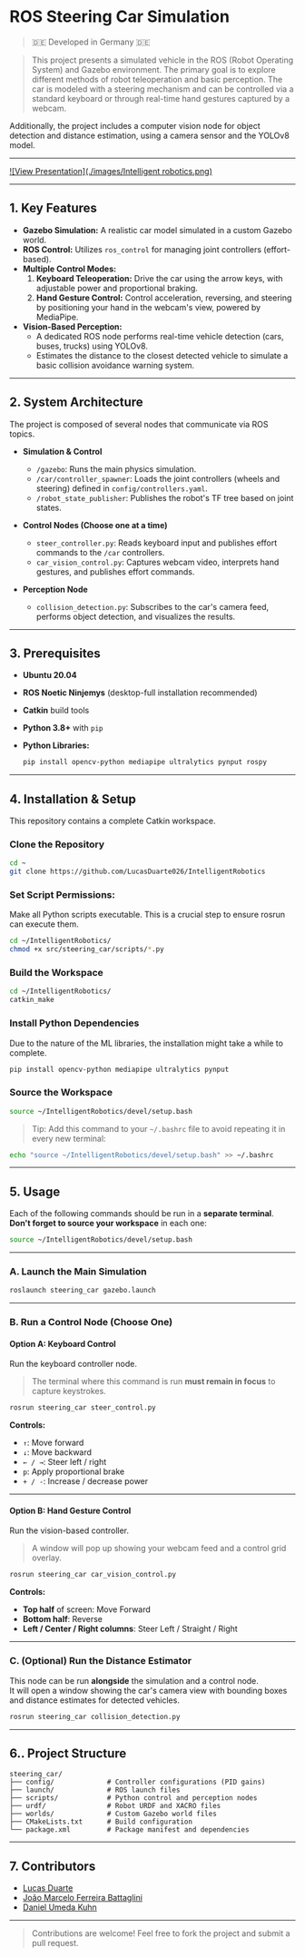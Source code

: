 #  ROS Steering Car Simulation 
> 🇩🇪 Developed in Germany  🇩🇪
>

>  This project presents a simulated vehicle in the ROS (Robot Operating System) and Gazebo environment. The primary goal is to explore different methods of robot teleoperation and basic perception. The car is modeled with a steering mechanism and can be controlled via a standard keyboard or through real-time hand gestures captured by a webcam.

Additionally, the project includes a computer vision node for object detection and distance estimation, using a camera sensor and the YOLOv8 model.

---

[![View Presentation](./images/Intelligent robotics.png)](https://docs.google.com/presentation/d/1IHDHYxDd89AFd3SCArOyJhQk58Bnfq_PZfDISJFwkpo/embed)



---
## 1. Key Features

- **Gazebo Simulation:** A realistic car model simulated in a custom Gazebo world.  
- **ROS Control:** Utilizes `ros_control` for managing joint controllers (effort-based).  
- **Multiple Control Modes:**
  1. **Keyboard Teleoperation:** Drive the car using the arrow keys, with adjustable power and proportional braking.
  2. **Hand Gesture Control:** Control acceleration, reversing, and steering by positioning your hand in the webcam's view, powered by MediaPipe.
- **Vision-Based Perception:**
  - A dedicated ROS node performs real-time vehicle detection (cars, buses, trucks) using YOLOv8.
  - Estimates the distance to the closest detected vehicle to simulate a basic collision avoidance warning system.

---

## 2. System Architecture

The project is composed of several nodes that communicate via ROS topics.

- **Simulation & Control**
  - `/gazebo`: Runs the main physics simulation.
  - `/car/controller_spawner`: Loads the joint controllers (wheels and steering) defined in `config/controllers.yaml`.
  - `/robot_state_publisher`: Publishes the robot's TF tree based on joint states.

- **Control Nodes (Choose one at a time)**
  - `steer_controller.py`: Reads keyboard input and publishes effort commands to the `/car` controllers.
  - `car_vision_control.py`: Captures webcam video, interprets hand gestures, and publishes effort commands.

- **Perception Node**
  - `collision_detection.py`: Subscribes to the car's camera feed, performs object detection, and visualizes the results.

---

## 3. Prerequisites

- **Ubuntu 20.04**  
- **ROS Noetic Ninjemys** (desktop-full installation recommended)  
- **Catkin** build tools  
- **Python 3.8+** with `pip`  
- **Python Libraries:**

    ```bash
    pip install opencv-python mediapipe ultralytics pynput rospy
    ```

---

## 4. Installation & Setup

This repository contains a complete Catkin workspace.

### Clone the Repository

```bash
cd ~
git clone https://github.com/LucasDuarte026/IntelligentRobotics
```


### Set Script Permissions:
Make all Python scripts executable. This is a crucial step to ensure rosrun can execute them.
```bash
cd ~/IntelligentRobotics/
chmod +x src/steering_car/scripts/*.py
```

### Build the Workspace

```bash
cd ~/IntelligentRobotics/
catkin_make
```

### Install Python Dependencies
Due to the nature of the ML libraries, the installation might take a while to complete.

```bash
pip install opencv-python mediapipe ultralytics pynput
```

### Source the Workspace

```bash
source ~/IntelligentRobotics/devel/setup.bash
```

> Tip: Add this command to your `~/.bashrc` file to avoid repeating it in every new terminal:

```bash
echo "source ~/IntelligentRobotics/devel/setup.bash" >> ~/.bashrc
```

---

## 5. Usage

Each of the following commands should be run in a **separate terminal**.  
**Don't forget to source your workspace** in each one:

```bash
source ~/IntelligentRobotics/devel/setup.bash
```

---

### A. Launch the Main Simulation

```bash
roslaunch steering_car gazebo.launch
```

---

### B. Run a Control Node (Choose One)

#### **Option A: Keyboard Control**

Run the keyboard controller node.  
> The terminal where this command is run **must remain in focus** to capture keystrokes.

```bash
rosrun steering_car steer_control.py
```

**Controls:**

- `↑`: Move forward  
- `↓`: Move backward  
- `← / →`: Steer left / right  
- `p`: Apply proportional brake  
- `+ / -`: Increase / decrease power  

---

#### **Option B: Hand Gesture Control**

Run the vision-based controller.  
> A window will pop up showing your webcam feed and a control grid overlay.

```bash
rosrun steering_car car_vision_control.py
```

**Controls:**

- **Top half** of screen: Move Forward  
- **Bottom half**: Reverse  
- **Left / Center / Right columns**: Steer Left / Straight / Right  

---

### C. (Optional) Run the Distance Estimator

This node can be run **alongside** the simulation and a control node.  
It will open a window showing the car's camera view with bounding boxes and distance estimates for detected vehicles.

```bash
rosrun steering_car collision_detection.py
```

---

## 6.. Project Structure

```
steering_car/
├── config/             # Controller configurations (PID gains)
├── launch/             # ROS launch files
├── scripts/            # Python control and perception nodes
├── urdf/               # Robot URDF and XACRO files
├── worlds/             # Custom Gazebo world files
├── CMakeLists.txt      # Build configuration
└── package.xml         # Package manifest and dependencies
```

---

## 7. Contributors


- [Lucas Duarte](https://github.com/LucasDuarte026) 
- [João Marcelo Ferreira Battaglini](https://github.com/JoaoMFB)   
- [Daniel Umeda Kuhn](https://github.com/DanielUmedaKuhn)

---

> Contributions are welcome! Feel free to fork the project and submit a pull request.

